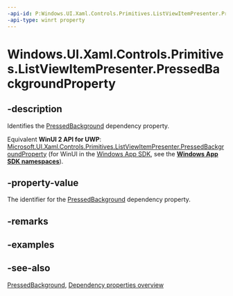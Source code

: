 ```yaml
---
-api-id: P:Windows.UI.Xaml.Controls.Primitives.ListViewItemPresenter.PressedBackgroundProperty
-api-type: winrt property
---
```


<!-- Property syntax
public Windows.UI.Xaml.DependencyProperty PressedBackgroundProperty { get; }
-->

# Windows.UI.Xaml.Controls.Primitives.ListViewItemPresenter.PressedBackgroundProperty

## -description
Identifies the [PressedBackground](listviewitempresenter_pressedbackground.md) dependency property.

Equivalent **WinUI 2 API for UWP**: [Microsoft.UI.Xaml.Controls.Primitives.ListViewItemPresenter.PressedBackgroundProperty](/windows/winui/api/microsoft.ui.xaml.controls.primitives.listviewitempresenter.pressedbackgroundproperty) (for WinUI in the [Windows App SDK](/windows/apps/windows-app-sdk/), see the **[Windows App SDK namespaces](/windows/windows-app-sdk/api/winrt/)**).

## -property-value
The identifier for the [PressedBackground](listviewitempresenter_pressedbackground.md) dependency property.

## -remarks

## -examples

## -see-also
[PressedBackground](listviewitempresenter_pressedbackground.md), [Dependency properties overview](/windows/uwp/xaml-platform/dependency-properties-overview)
